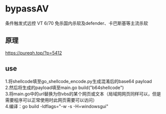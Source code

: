 # bypassAV
条件触发式远控 VT 6/70 免杀国内杀软及defender、卡巴斯基等主流杀软
## 原理
https://pureqh.top/?p=5412
## use
1.将shellcode填至go_shellcode_encode.py生成混淆后的base64 payload<br>
2.然后将生成的payload填至main.go build("b64shellcode")<br>
3.将main.go中的url替换为你vbs的某个网页或文本（局域网网页同样可以，但是需要程序可以正常使用时此网页需要可以访问）<br>
4.编译：go build -ldflags="-w -s -H=windowsgui"<br>
